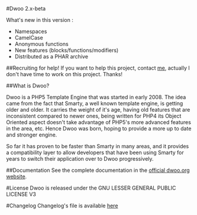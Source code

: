 #Dwoo 2.x-beta

What's new in this version :
* Namespaces
* CamelCase
* Anonymous functions
* New features (blocks/functions/modifiers)
* Distributed as a PHAR archive

##Recruiting for help!
If you want to help this project, contact [me](https://github.com/emulienfou), actually I don't have time to work on this project. Thanks!

##What is Dwoo?

Dwoo is a PHP5 Template Engine that was started in early 2008. The idea came
from the fact that Smarty, a well known template engine, is getting older and
older. It carries the weight of it's age, having old features that are
inconsistent compared to newer ones, being written for PHP4 its Object
Oriented aspect doesn't take advantage of PHP5's more advanced features in
the area, etc. Hence Dwoo was born, hoping to provide a more up to date and
stronger engine.

So far it has proven to be faster than Smarty in many areas, and it provides
a compatibility layer to allow developers that have been using Smarty for
years to switch their application over to Dwoo progressively.

##Documentation
See the complete documentation in the [official dwoo.org website](http://dwoo.org/documentation/2.x-dev/index.html).

#License
Dwoo is released under the GNU LESSER GENERAL PUBLIC LICENSE V3

#Changelog
Changelog's file is available [here](http://dwoo.org/documentation/2.x-dev/changelog.html)
